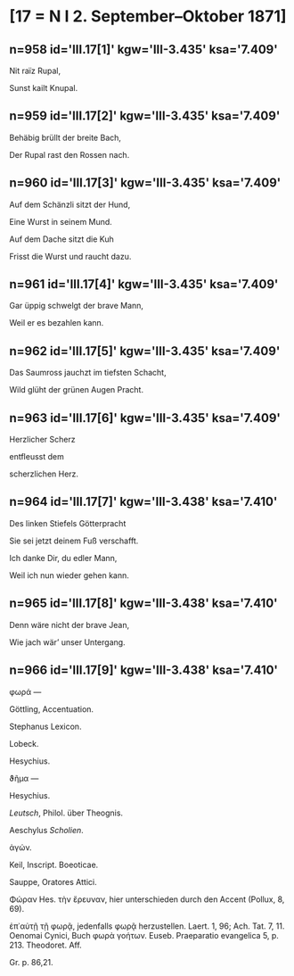 # [17 = N I 2. September–Oktober 1871]

## n=958 id='III.17[1]' kgw='III-3.435' ksa='7.409'

Nit raïz Rupal,

Sunst kailt Knupal.

## n=959 id='III.17[2]' kgw='III-3.435' ksa='7.409'

Behäbig brüllt der breite Bach,

Der Rupal rast den Rossen nach.

## n=960 id='III.17[3]' kgw='III-3.435' ksa='7.409'

Auf dem Schänzli sitzt der Hund,

Eine Wurst in seinem Mund.

Auf dem Dache sitzt die Kuh

Frisst die Wurst und raucht dazu.

## n=961 id='III.17[4]' kgw='III-3.435' ksa='7.409'

Gar üppig schwelgt der brave Mann,

Weil er es bezahlen kann.

## n=962 id='III.17[5]' kgw='III-3.435' ksa='7.409'

Das Saumross jauchzt im tiefsten Schacht,

Wild glüht der grünen Augen Pracht.

## n=963 id='III.17[6]' kgw='III-3.435' ksa='7.409'

Herzlicher Scherz

entfleusst dem

scherzlichen Herz.

## n=964 id='III.17[7]' kgw='III-3.438' ksa='7.410'

Des linken Stiefels Götterpracht

Sie sei jetzt deinem Fuß verschafft.

Ich danke Dir, du edler Mann,

Weil ich nun wieder gehen kann.

## n=965 id='III.17[8]' kgw='III-3.438' ksa='7.410'

Denn wäre nicht der brave Jean,

Wie jach wär’ unser Untergang.

## n=966 id='III.17[9]' kgw='III-3.438' ksa='7.410'

φωρά —

Göttling, Accentuation.

Stephanus Lexicon.

Lobeck.

Hesychius.

ϑῆμα —

Hesychius.

*Leutsch*, Philol. über Theognis.

Aeschylus *Scholien*.

ἀγών.

Keil, Inscript. Boeoticae.

Sauppe, Oratores Attici.

Φώραν Hes. τὴν ἔρευναν, hier unterschieden durch den Accent (Pollux, 8, 69).

ἐπ᾽αὐτῇ τῇ φωρᾷ, jedenfalls φωρᾷ herzustellen. Laert. 1, 96; Ach. Tat. 7, 11. Oenomai Cynici, Buch φωρὰ γοήτων. Euseb. Praeparatio evangelica 5, p. 213. Theodoret. Aff.

Gr. p. 86,21.
